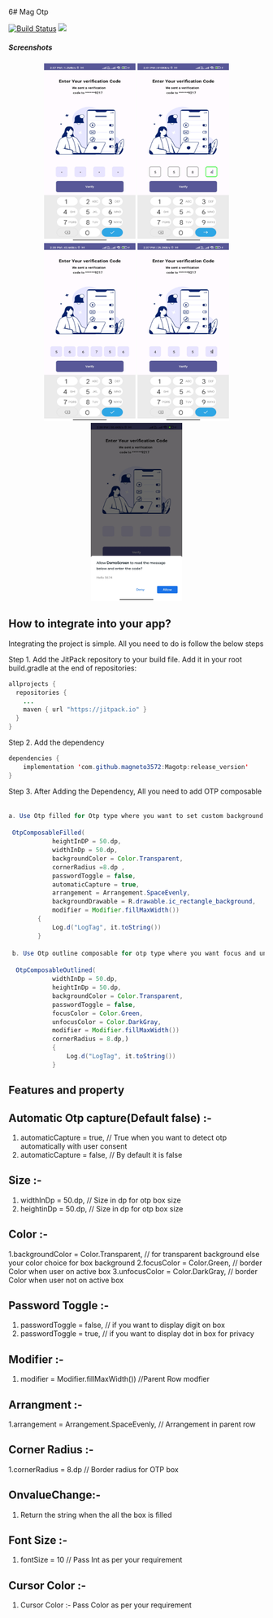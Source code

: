 6# Mag Otp

[![Build Status](https://travis-ci.com/phplicengine/bitly.svg?branch=master)](https://travis-ci.com/phplicengine/bitly)
[![](https://jitpack.io/v/magneto3572/Magotp.svg)](https://jitpack.io/#magneto3572/Magotp)


<h5>Screenshots</h5>

<div align="center">
     <img src="/2.jpg"width="180px" height="350px"</img>
     <img src="/3.jpg" width="180px" height="350px"</img>
     <img src="/4.jpg" width="180px" height="350px"</img>
     <img src="/5.jpg" width="180px" height="350px"</img> 
     <img src="/7.jpg" width="180px" height="350px"</img>
</div>


## How to integrate into your app?
Integrating the project is simple. All you need to do is follow the below steps

Step 1. Add the JitPack repository to your build file. Add it in your root build.gradle at the end of repositories:

```java
allprojects {
  repositories {
    ...
    maven { url "https://jitpack.io" }
  }
}
```
Step 2. Add the dependency
```java
dependencies {
    implementation 'com.github.magneto3572:Magotp:release_version'
}
```

Step 3. After Adding the Dependency, All you need to add OTP composable
```java

a. Use Otp filled for Otp type where you want to set custom background drawable

 OtpComposableFilled(
            heightInDP = 50.dp,
            widthInDp = 50.dp,
            backgroundColor = Color.Transparent,
            cornerRadius =8.dp ,
            passwordToggle = false,
            automaticCapture = true,
            arrangement = Arrangement.SpaceEvenly,
            backgroundDrawable = R.drawable.ic_rectangle_background,
            modifier = Modifier.fillMaxWidth())
        {
            Log.d("LogTag", it.toString())
        }
        
 b. Use Otp outline composable for otp type where you want focus and unfocus border
 
  OtpComposableOutlined(
            widthInDp = 50.dp,
            heightInDp = 50.dp,
            backgroundColor = Color.Transparent,
            passwordToggle = false,
            focusColor = Color.Green,
            unfocusColor = Color.DarkGray,
            modifier = Modifier.fillMaxWidth())
            cornerRadius = 8.dp,)
            {
                Log.d("LogTag", it.toString())
            }
```
## Features and property

## Automatic Otp capture(Default false) :-

1. automaticCapture = true,  // True when you want to detect otp automatically with user consent
2. automaticCapture = false, // By default it is false

## Size :-

1. widthInDp = 50.dp,  // Size in dp for otp box size
2. heightinDp = 50.dp, // Size in dp for otp box size

## Color :-

1.backgroundColor = Color.Transparent, // for transparent background else your color choice for box background
2.focusColor = Color.Green,  // border Color when user on active box
3.unfocusColor = Color.DarkGray, // border Color when user not on active box

## Password Toggle :-

1. passwordToggle = false, // if you want to display digit on box
2. passwordToggle = true, // if you want to display dot in box for privacy

## Modifier :-

1. modifier = Modifier.fillMaxWidth()) //Parent Row modfier

## Arrangment :-

1.arrangement = Arrangement.SpaceEvenly, // Arrangement in parent row

## Corner Radius :-

1.cornerRadius = 8.dp // Border radius for OTP box

## OnvalueChange:-

1. Return the string when the all the box is filled

## Font Size :-

1. fontSize = 10 // Pass Int as per your requirement

## Cursor Color :-

1. Cursor Color :- Pass Color as per your requirement



